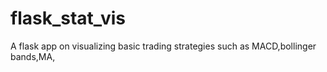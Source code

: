 # flask_stat_vis
 A flask app on visualizing basic trading strategies such as MACD,bollinger bands,MA,
